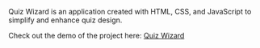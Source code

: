Quiz Wizard is an application created with HTML, CSS, and JavaScript to simplify and enhance quiz design.

Check out the demo of the project here: [Quiz Wizard](https://natata08.github.io/quiz-app/)
